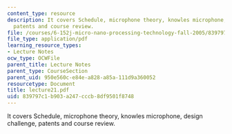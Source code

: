 ```yaml
---
content_type: resource
description: It covers Schedule, microphone theory, knowles microphone, design challenge,
  patents and course review.
file: /courses/6-152j-micro-nano-processing-technology-fall-2005/839797c1b903a247cccb8df9501f8748_lecture21.pdf
file_type: application/pdf
learning_resource_types:
- Lecture Notes
ocw_type: OCWFile
parent_title: Lecture Notes
parent_type: CourseSection
parent_uid: 950e560c-e84e-a828-a85a-111d9a360052
resourcetype: Document
title: lecture21.pdf
uid: 839797c1-b903-a247-cccb-8df9501f8748
---
```

It covers Schedule, microphone theory, knowles microphone, design challenge, patents and course review.

